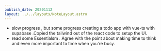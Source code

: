 ```yaml
---
publish_date: 20201112
layout: ../../layouts/NoteLayout.astro
---
```

- slow progress , but some progress creating a todo app with vue-ts with supabase .Copied the tailwind out of the react code to setup the UI.
- read some Essentialsm . Agree with the point about making time to think and even more important to time when you're busy.
